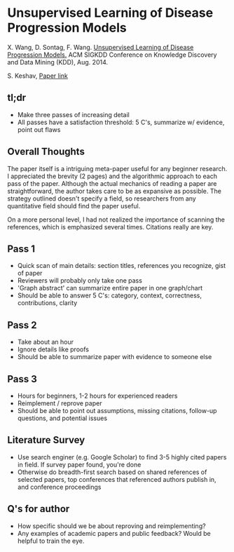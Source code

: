 # Unsupervised Learning of Disease Progression Models

X. Wang, D. Sontag, F. Wang. [Unsupervised Learning of Disease Progression Models.](http://pediatrics.aappublications.org/content/pediatrics/133/1/e54.full.pdf) ACM SIGKDD Conference on Knowledge Discovery and Data Mining (KDD), Aug. 2014.

S. Keshav, [Paper link](http://pediatrics.aappublications.org/content/pediatrics/133/1/e54.full.pdf)

## tl;dr
 - Make three passes of increasing detail
 - All passes have a satisfaction threshold: 5 C's, summarize w/ evidence, point out flaws

## Overall Thoughts
The paper itself is a intriguing meta-paper useful for any beginner research. I appreciated the brevity (2 pages) and the algorithmic approach to each pass of the paper. Although the actual mechanics of reading a paper are straightforward, the author takes care to be as expansive as possible. The strategy outlined doesn't specify a field, so researchers from any quantitative field should find the paper useful.

On a more personal level, I had not realized the importance of scanning the references, which is emphasized several times. Citations really are key. 

## Pass 1
 - Quick scan of main details: section titles, references you recognize, gist of paper
 - Reviewers will probably only take one pass
 - 'Graph abstract' can summarize entire paper in one graph/chart
 - Should be able to answer 5 C's: category, context, correctness, contributions, clarity

## Pass 2
 - Take about an hour
 - Ignore details like proofs
 - Should be able to summarize paper with evidence to someone else

## Pass 3
 - Hours for beginners, 1-2 hours for experienced readers
 - Reimplement / reprove paper
 - Should be able to point out assumptions, missing citations, follow-up questions, and potential issues

## Literature Survey
 - Use search enginer (e.g. Google Scholar) to find 3-5 highly cited papers in field. If survey paper found, you're done
 - Otherwise do breadth-first search based on shared references of selected papers, top conferences that referenced authors publish in, and conference proceedings

## Q's for author
 - How specific should we be about reproving and reimplementing?
 - Any examples of academic papers and public feedback? Would be helpful to train the eye.